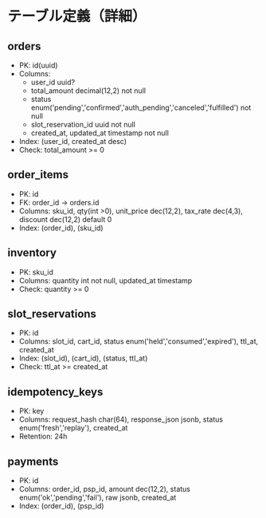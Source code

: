 # テーブル定義（詳細）

## orders
- PK: id(uuid)
- Columns:
  - user_id uuid?
  - total_amount decimal(12,2) not null
  - status enum('pending','confirmed','auth_pending','canceled','fulfilled') not null
  - slot_reservation_id uuid not null
  - created_at, updated_at timestamp not null
- Index: (user_id, created_at desc)
- Check: total_amount >= 0

## order_items
- PK: id
- FK: order_id → orders.id
- Columns: sku_id, qty(int >0), unit_price dec(12,2), tax_rate dec(4,3), discount dec(12,2) default 0
- Index: (order_id), (sku_id)

## inventory
- PK: sku_id
- Columns: quantity int not null, updated_at timestamp
- Check: quantity >= 0

## slot_reservations
- PK: id
- Columns: slot_id, cart_id, status enum('held','consumed','expired'), ttl_at, created_at
- Index: (slot_id), (cart_id), (status, ttl_at)
- Check: ttl_at >= created_at

## idempotency_keys
- PK: key
- Columns: request_hash char(64), response_json jsonb, status enum('fresh','replay'), created_at
- Retention: 24h

## payments
- PK: id
- Columns: order_id, psp_id, amount dec(12,2), status enum('ok','pending','fail'), raw jsonb, created_at
- Index: (order_id), (psp_id)

